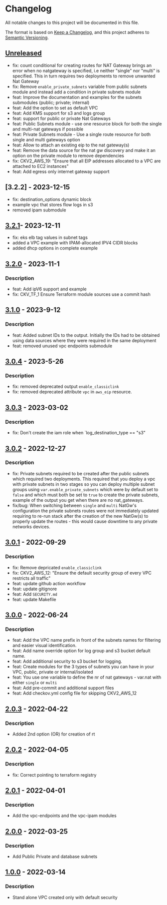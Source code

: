 # Changelog
All notable changes to this project will be documented in this file.

The format is based on [Keep a Changelog](https://keepachangelog.com/en/1.0.0/),
and this project adheres to [Semantic Versioning](https://semver.org/spec/v2.0.0.html).

## [Unreleased]
- fix: count conditional for creating routes for NAT Gateway brings an error when no natgateway is specified, i.e neither "single" nor "multi" is specified. This in turn requires two deployments to remove unwanted Nat Gateway
- fix: Remove `enable_private_subnets` variable from public subnets module and instead add a condition in private subnets module
- feat: Improve the documentation and examples for the subnets submodules (public; private; internal)
- feat: Add the option to set as default VPC
- feat: Add KMS support for s3 and logs group
- feat: support for public or private Nat Gateways
- feat: Public Subnets module - use one resource block for both the single and multi-nat gateways if possible
- feat: Private Subnets module - Use a single route resource for both single and multi gateways option
- feat: Allow to attach an existing eip to the nat gateway(s)
- feat: Remove the data source for the nat gw discovery and make it an option on the private module to remove dependencies
- fix: CKV2_AWS_19: "Ensure that all EIP addresses allocated to a VPC are attached to EC2 instances"
- feat: Add egress only internet gateway support

## [3.2.2] - 2023-12-15
- fix: destination_options dynamic block
- example vpc that stores flow logs in s3
- removed ipam submodule

## [3.2.1]- 2023-12-11
- fix: eks elb tag values in subnet tags
- added a VPC example with IPAM-allocated IPV4 CIDR blocks
- added dhcp options in complete example

## [3.2.0] - 2023-11-1
### Description
- feat: Add ipV6 support and example
- fix: CKV_TF_1 Ensure Terraform module sources use a commit hash

## [3.1.0] - 2023-9-12
### Description
- feat: Added subnet IDs to the output. Initially the IDs had to be obtained using data sources where they were required in the same deployment
- feat: removed unused vpc endpoints submodule

## [3.0.4] - 2023-5-26
### Description
- fix: removed deprecated output `enable_classiclink`
- fix: removed deprecated attribute `vpc` in `aws_eip` resource.

## [3.0.3] - 2023-03-02
### Description
- fix: Don't create the iam role when `log_destination_type == "s3"

## [3.0.2] - 2022-12-27
### Description
- fix: Private subnets required to be created after the public subnets which required two deployments. This required that you deploy a vpc with private subnets in two stages so you can deploy multiple subnet groups using `var.enable_private_subnets` which were by default set to `false` and which must both be set to `true` to create the private subnets, example of the output you get when there are no nat_gateways.
- fix/bug: When switching between `single` and `multi` NatGw's configuration the private subnets routes were not immediately updated requiring to re-run stack after the creation of the new NatGw(s) to properly update the routes - this would cause downtime to any private networks devices.

## [3.0.1] - 2022-09-29
### Description
- fix: Remove depricated `enable_classiclink`
- fix: CKV2_AWS_12: "Ensure the default security group of every VPC restricts all traffic"
- feat: update github action workflow
- feat: update gitignore
- feat: Add `SECURITY.md`
- feat: update Makefile

## [3.0.0] - 2022-06-24
### Description
- feat: Add the VPC name prefix in front of the subnets names for filtering and easier visual identification.
- feat: Add name override option for log group and s3 bucket default name.
- feat: Add additional security to s3 bucket for logging.
- feat: Create modules for the 3 types of subnets you can have in your VPC, public, private or internal/isolated
- feat: You use one variable to define the nr of nat gateways - var.nat with either `single` or `multi`
- feat: Add pre-commit and additional support files
- feat: Add checkov.yml config file for skipping CKV2_AWS_12

## [2.0.3] - 2022-04-22
### Description
- Added 2nd option (OR) for creation of rt

## [2.0.2] - 2022-04-05
### Description
- fix: Correct pointing to terraform registry

## [2.0.1] - 2022-04-01
### Description
- Add the vpc-endpoints and the vpc-ipam modules

## [2.0.0] - 2022-03-25
### Description
- Add Public Private and database subnets

## [1.0.0] - 2022-03-14
### Description
- Stand alone VPC created only with default security


[Unreleased]: https://github.com/boldlink/terraform-aws-vpc/compare/3.2.1...HEAD

[3.2.1]: https://github.com/boldlink/terraform-aws-vpc/releases/tag/3.2.1
[3.2.0]: https://github.com/boldlink/terraform-aws-vpc/releases/tag/3.2.0
[3.1.0]: https://github.com/boldlink/terraform-aws-vpc/releases/tag/3.1.0
[3.0.4]: https://github.com/boldlink/terraform-aws-vpc/releases/tag/3.0.4
[3.0.3]: https://github.com/boldlink/terraform-aws-vpc/releases/tag/3.0.3
[3.0.2]: https://github.com/boldlink/terraform-aws-vpc/releases/tag/3.0.2
[3.0.1]: https://github.com/boldlink/terraform-aws-vpc/releases/tag/3.0.1
[3.0.0]: https://github.com/boldlink/terraform-aws-vpc/releases/tag/3.0.0
[2.0.3]: https://github.com/boldlink/terraform-aws-vpc/releases/tag/2.0.3
[2.0.2]: https://github.com/boldlink/terraform-aws-vpc/releases/tag/2.0.2
[2.0.1]: https://github.com/boldlink/terraform-aws-vpc/releases/tag/2.0.1
[2.0.0]: https://github.com/boldlink/terraform-aws-vpc/releases/tag/2.0.0
[1.0.0]: https://github.com/boldlink/terraform-aws-vpc/releases/tag/1.0.0
